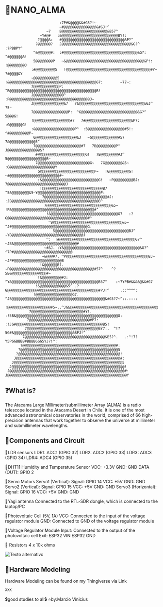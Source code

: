 # 📡NANO_ALMA
                             
                             :7P#&@@@@&&#G5?!~
                             ~#@@@@@@@@@@@@@@@&#GJ!^
                       ~7    B@@@@@@@@@@@@@@@@@@@@@&B57^
                    ~Y#@#   :&@@@@@@@@@@@@@@@@@@@@@@@@@@BY!:  
                   ?@@@@&:   #@@@@@@@@@@@@@@@@@@@@@@@@@@@@@&P?^                     
                  ?@@@@@@?   J@@@@@@@@@@@@@@@@@@@@@@@@@@@@@@@@&G?^                 :?PBBPY^ 
                 ^&@@@@@@#:  :#@@@@@@@@@@@@@@@@@@@@@@@@@@@@@@@@@@&G?:             ^#@@@@@@&! 
                 5@@@@@@@@P   ~&@@@@@@@@@@@@@@@@@@@@@@@@@@@@@@@@@@@@&P!:          !@@@@@@@@J 
                :#@@@@@@@@@5   !@@@@@@@@@@@@@@@@@@@@@@@@@@@@@@@@@@@@@@@#Y~         ?#@@@@&Y
                ~@@@@@@@@@@@5   !&@@@@@@@@@@@@@@@@@@@@@@@@@@@@@@@@@@@@@@@@G7:        ~77~: 
                7@@@@@@@@@@@@P:  ^B@@@@@@@@@@@@@@@@@@@@@@@@@@@@@@@@@@@@@@@@B!           
                J@@@@@@@@@@@@@B^  :P@@@@@@@@@@@@@@@@@@@@@@@@@@@@@@@@@@@@BJ~
                J@@@@@@@@@@@@@@&7   ?&@@@@@@@@@@@@@@@@@@@@@@@@@@@@@@&GJ^        ?5~  
                7@@@@@@@@@@@@@@@@P:  ^G@@@@@@@@@@@@@@@@@@@@@@@@@@&G?^          5@@@G!
                !@@@@@@@@@@@@@@@@@#7   7#@@@@@@@@@@@@@@@@@@@@@&P7:           :G@@@@@@G!
                :&@@@@@@@@@@@@@@@@@@P^  :5@@@@@@@@@@@@@@@@@#5!:             ^#@@@@@@@@@P~  
                 G@@@@@@@@@@@@@@@@@@@&J   ~G@@@@@@@@@@@@#57                7&@@@@@@@@@@@@5^ 
                 7@@@@@@@@@@@@@@@@@@@@@#7   7B@@@@@@@@@P^                 J@@@@@@@@@@@@@@@&?
                  #@@@@@@@@@@@@@@@@@@@@@@G!   7B@@@@@@@@#J^              5@@@@@@@@@@@@@@@@@@B~ 
                  7@@@@@@@@@@@@@@@@@@@@@@@@G~   7G@@@@@@@@&5~          :G@@@@@@@@@@@@@@@@@@@@@Y
                   G@@@@@@@@@@@@@@@@@@@@@@@@@P~   !G@@@@@@@@@G!       ~#@@@@@@@@@@@@@@@@@@@@@@@#~ 
                   :&@@@@@@@@@@@@@@@@@@@@@@@@@@G!   ~P@@@@@@@@@BJ:   7@@@@@@@@@@@@@@@@@@@@@@@@@@@J
                    !@@@@@@@@@@@@@@@@@@@@@@@@@@@@B7   ^5&@@@@@@@@&5~Y@@@@@@@@@@@@@@@@@@@@@@@@@@@@@P: 
                     7@@@@@@@@@@@@@@@@@@@@@@@@@@@@@#J:  :JB@@@@@@@@@@@@@@@@@@@@@@@@@@@@@@@@@@@@@@@@B^ 
                      7@@@@@@@@@@@@@@@@@@@@@@@@@@@@@@&5~   !P&@@@@@@@@@@@@@@@@@@@@@@@@@@@@@@@@@@@@@@#^ 
                       !&@@@@@@@@@@@@@@@@@@@@@@@@@@@@@@@G7   :?G@@@@@@@@@@@@@@@@@@@@@@@@@@@@@@@@@@@@@#^
                        ^B@@@@@@@@@@@@@@@@@@@@@@@@@@@@@@@@&5~   ^J#@@@@@@@@@@@@@@@@@@@@@@@@@@@@@@@@@@@G.
                          5@@@@@@@@@@@@@@@@@@@@@@@@@@@@@@@@@@BJ^   ~YB@@@@@@@@@@@@@@@@@@@@@@@@@@@@@@@@@J
                       ^:  !#@@@@@@@@@@@@@@@@@@@@@@@@@@@@@@@@@@@G?^   ~JB&@@@@@@@@@@@@@@@@@@@@@@@@@@@@@#
                      ~#&J. :Y&@@@@@@@@@@@@@@@@@@@@@@@@@@@@@@@@@@@&G?^   ^7P#@@@@@@@@@@@@@@@@@@@@@@@@@@@
                     ~&@@@#7. ^P@@@@@@@@@@@@@@@@@@@@@@@@@@@@@@@@@@@@@@BJ~    ~JP#@@@@@@@@@@@@@@@@@@@@@@B
                    !&@@@@@@B?. ~P@@@@@@@@@@@@@@@@@@@@@@@@@@@@@@@@@@@@@@@#57^    ^?5B&@@@@@@@@@@@@@@@@#~
                   !&@@@@@@@@@#J: ^Y&@@@@@@@@@@@@@@@@@@@@@@@@@@@@@@@@@@@@@@@@B57^    :~7YPB#&&&&@&&#G7
                  !&@@@@@@@@@@@@&5^ .?G@@@@@@@@@@@@@@@@@@@@@@@@@@@@@@@@@@@@@@@@@@#PJ!^     .::^^^^:
                 !@@@@@@@@@@@@@@@@@G7. ^JB@@@@@@@@@@@@@@@@@@@@@@@@@@@@@@@@@@@@@@@@@@@&#G5?7~^::.::::
                !@@@@@@@@@@@@@@@@@@@@#5~..^JG&@@@@@@@@@@@@@@@@@@@@@@@@@@@@@@@@@@@@@@@@@@@@@@@&&#&&G:
               7@@@@@@@@@@@@@@@@@@@@@@@@#Y!. :!5B&@@@@@@@@@@@@@@@@@@@@@@@@@@@@@@@@@@@@@@@@@@@@@@@G:
              7@@@@@@@@@@@@@@@@@@@@@@@@@@@@#P7:  :!JG#@@@@@@@@@@@@@@@@@@@@@@@@@@@@@@@@@@@@@@@@B5!
             7@@@@@@@@@@@@@@@@@@@@@@@@@@@@@@@@@BY7:.  ^!?5G#&@@@@@@@@@@@@@@@@@@@@@@@@@@@&BPJ!^
            7@@@@@@@@@@@@@@@@@@@@@@@@@@@@@@@@@@@@@&B5?^.   .:^!7?Y5PGGBBBB#BBBBGGG5YJ7!^:
           ?@@@@@@@@@@@@@@@@@@@@@@@@@@@@@@@@@@@@@@@@@@@#:
          ?@@@@@@@@@@@@@@@@@@@@@@@@@@@@@@@@@@@@@@@@@@@@@5 
         ?@@@@@@@@@@@@@@@@@@@@@@@@@@@@@@@@@@@@@@@@@@@@@@@! 
        J@@@@@@@@@@@@@@@@@@@@@@@@@@@@@@@@@@@@@@@@@@@@@@@@#: 
       J@@@@@@@@@@@@@@@@@@@@@@@@@@@@@@@@@@@@@@@@@@@@@@@@@@5 
      J@@@@@@@@@@@@@@@@@@@@@@@@@@@@@@@@@@@@@@@@@@@@@@@@@@@@! 
     J@@@@@@@@@@@@@@@@@@@@@@@@@@@@@@@@@@@@@@@@@@@@@@@@@@@@@#:
    J@@@@@@@@@@@@@@@@@@@@@@@@@@@@@@@@@@@@@@@@@@@@@@@@@@@@@@@Y 

## ❓What is?
The Atacama Large Millimeter/submillimeter Array (ALMA) is a radio telescope located in the Atacama Desert in Chile. It is one of the most advanced astronomical observatories in the world, comprised of 66 high-precision antennas that work together to observe the universe at millimeter and submillimeter wavelengths.

## 🔧Components and Circuit

📎LDR sensors
LDR1: ADC1 (GPIO 32)
LDR2: ADC2 (GPIO 33)
LDR3: ADC3 (GPIO 34)
LDR4: ADC4 (GPIO 35)

📎DHT11 Humidity and Temperature Sensor
VDC: +3.3V
GND: GND
DATA (OUT): GPIO 2

📎Servo Motors
Servo1 (Vertical):
Signal: GPIO 14
VCC: +5V
GND: GND
Servo2 (Vertical):
Signal: GPIO 15
VCC: +5V
GND: GND
Servo3 (Horizontal):
Signal: GPIO 16
VCC: +5V
GND: GND

📎Yagi antenna
Connected to the RTL-SDR dongle, which is connected to the laptop/PC

📎Photovoltaic Cell (5V, 1A)
VCC: Connected to the input of the voltage regulator module
GND: Connected to GND of the voltage regulator module

📎Voltage Regulator Module
Input: Connected to the output of the photovoltaic cell
Exit:
ESP32 VIN
ESP32 GND

📎 Resistors
4 x 10k ohms





![Texto alternativo](Circuit.jpg)

## 📏Hardware Modeling
Hardware Modeling can be found on my Thingiverse via Link
~~~~~~~~~~~~~~~~~~~~~~~~~~~~~~~~~~~~~~~~~~~~~~~~~~~~~~~~~~~~~~~~~~~~~~~~~~~~~~~~~~~~~~~~~~~~~~~~~~~~~~
XXX
~~~~~~~~~~~~~~~~~~~~~~~~~~~~~~~~~~~~~~~~~~~~~~~~~~~~~~~~~~~~~~~~~~~~~~~~~~~~~~~~~~~~~~~~~~~~~~~~~~~~~~

💲good studies to all💲
⭐by:Marcio Vinicius
